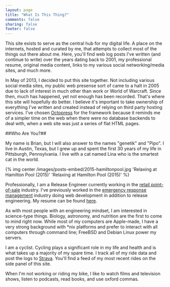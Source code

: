 ```yaml
---
layout: page
title: "What Is This Thing?"
comments: false
sharing: false
footer: false
---
```

This site exists to serve as the central hub for my digital life.  A place on the internets, hosted and curated by me, that attempts to collect most of the things out there about me.  Here, you'll find web log posts I've written (and continue to write) over the years dating back to 2001, my professional resume, original media content, links to my various social networking/media sites, and much more. 

In May of 2013, I decided to put this site together.  Not including various social media sites, my public web presense sort of came to a halt in 2005 due to lack of interest in much other than work or World of Warcraft.  Since then, much has happened, yet not enough has been recorded.  That's where this site will hopefully do better.  I believe it's important to take ownership of everything I've written and created instead of relying on third party hosting services.  I've chosen [Octopress](http://www.octopress.org) for the framework because it reminds me of a simpler time on the web when there were no database backends to deal with, when a web site was just a series of flat HTML pages.

##Who Are You?##

My name is Brian, but I will also answer to the names "genetik" and "Pipo".  I live in Austin, Texas, but I grew up and spent the first 30 years of my life in Pittsburgh, Pennsylvania.  I live with a cat named Lina who is the smartest cat in the world.

{% img center /images/posts-embed/2015-hamiltonpool.jpg 'Relaxing at Hamilton Pool (2015)' 'Relaxing at Hamilton Pool (2015)' %}

Professionally, I am a Release Engineer currently working in the [retail point-of-sale](http://www.starmount.com/) industry.  I've previously worked in the [emergency response management](http://www.collaborativefusion.com/) industry doing web development in addition to release engineering.  My resume can be found <a href="{{ root_url }}/resume/" target="_blank">here</a>.

As with most people with an engineering mindset, I am interested in science-type things.  Biology, astronomy, and nutrition are the first to come to mind right now.  While most of my computers are Apple-made, I have a very strong background with \*nix platforms and prefer to interact with all computers through command line; FreeBSD and Debian Linux power my servers.

I am a cyclist.  Cycling plays a significant role in my life and health and is what takes up a majority of my spare time.  I track all of my ride data and post the logs to [Strava](http://www.strava.com).  You'll find a feed of my most recent rides on the side panel of this site.

When I'm not working or riding my bike, I like to watch films and television shows, listen to podcasts, read books, and use oxford commas.
